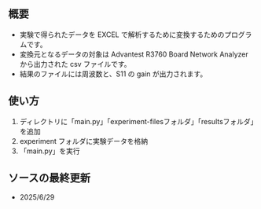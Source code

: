 ## 概要

- 実験で得られたデータを EXCEL で解析するために変換するためのプログラムです。
- 変換元となるデータの対象は Advantest R3760 Board Network Analyzer から出力された csv ファイルです。
- 結果のファイルには周波数と、S11 の gain が出力されます。

## 使い方
1.  ディレクトリに「main.py」「experiment-filesフォルダ」「resultsフォルダ」を追加
2.  experiment フォルダに実験データを格納
3.  「main.py」を実行

## ソースの最終更新
- 2025/6/29
